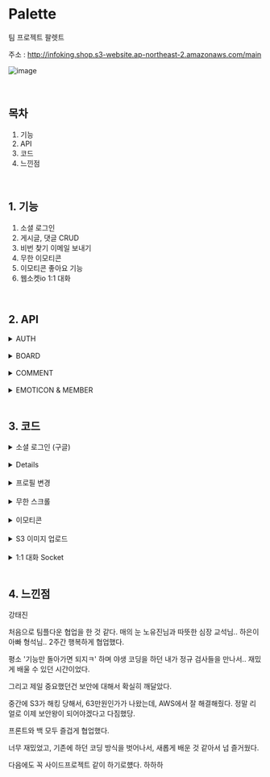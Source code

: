 # Palette
팀 프로젝트 팔렛트

주소 : http://infoking.shop.s3-website.ap-northeast-2.amazonaws.com/main

![image](https://user-images.githubusercontent.com/78591345/115690495-1190f080-a398-11eb-8623-cb1518bd51e4.PNG)

</br>

## 목차
1. 기능
2. API
3. 코드
4. 느낀점

</br>

## 1. 기능

1. 소셜 로그인
2. 게시글, 댓글 CRUD
3. 비번 찾기 이메일 보내기
4. 무한 이모티콘
5. 이모티콘 좋아요 기능
6. 웹소켓io 1:1 대화

</br>

## 2. API

<details>
<summary>AUTH
</summary>
<div markdown="1">    
  
  ![image](https://user-images.githubusercontent.com/78591345/115645341-27cc8b80-a35b-11eb-8c19-a6d717f3538d.PNG)
     </div>
</details>
</br>
  
<details>
<summary>BOARD
</summary>
<div markdown="1">
  
  ![image](https://user-images.githubusercontent.com/78591345/115645346-28fdb880-a35b-11eb-83ec-24c6bb0801fa.PNG)
     </div>
</details>
</br>


<details>
<summary>COMMENT
</summary>
<div markdown="1">

  ![image](https://user-images.githubusercontent.com/78591345/115645347-28fdb880-a35b-11eb-94f6-a752f492093e.PNG)
   </div>
  </details>
</br>

 
 <details>
<summary> EMOTICON & MEMBER
</summary>
<div markdown="1">

 ![image](https://user-images.githubusercontent.com/78591345/115645348-29964f00-a35b-11eb-9a84-ec1f7b849282.PNG)
 ![image](https://user-images.githubusercontent.com/78591345/115645349-29964f00-a35b-11eb-8dc2-8d7c9728dfd8.PNG)
    </div>
   </details>
   </br>
   
   
   
   ## 3. 코드
   
   
<details>
<summary> 소셜 로그인 (구글)
</summary>
<div markdown="1">
  
  ![image](https://user-images.githubusercontent.com/78591345/115690122-b3fca400-a397-11eb-9929-c500ecdc202e.PNG)
  
  
 ```js
// 구글 시작
authRouter.get("/google", passport.authenticate("google", { scope: ["profile", "email"] }))


// 패스포트
const GoogleStrategy = require("passport-google-oauth20").Strategy
passport.serializeUser(function (user, done) {
  done(null, user)
})

passport.deserializeUser(function (user, done) {
  done(null, user)
})

module.exports = () => {
  passport.use(

    new GoogleStrategy(
      {
        clientID: process.env.LOVE_GOOGLE_ID,
        clientSecret: process.env.LOVE_GOOGLE_PW,
        callbackURL: `http://wcd21.shop/auth/google/callback`,
      },

      async (accessToken, refreshToken, profile, cb) => {
        
        const {
          _json: { id, avatar_url, name, email },
        } = profile

        try {
          const user = await User.findOne({ email: email })
          if (user) {
            return cb(null, user)
          } else {
            const newUser = new User({
              email,
              nickname: name,
              snsId: true,
            })
            await newUser.save()
            return cb(null, newUser)
          }
        } catch (error) {
          return cb(error)
        }
      }
    )
  )
}


// 구글 콜백 함수
authRouter.get(
  "/google/callback",
  passport.authenticate("google", { failureRedirect: "/" }),
  function (req, res) {
    const { _id } = req.user

    res.redirect("http://localhost:3000/social/" + _id)
  }
)
```

<a>태그로 요청이 들어오면, 구글로 부터 인증을 받는다. 그 후 구글의 profile에서 필요한 정보를 내려 받는다.
  
소셜 로그인 정보를 DB에 담아야 함으로,

  DB에 이미 있는 경우와 없는 경우를 분기처리한 후, 콜백 함수로 넘긴다.
  
  콜백 함수에서는 리다이렉트를 이용해 페이지를 이동시킨다.
  
  여기서 문제가 있었는데, 정상적인 방법은 아닌 것 같지만, 일단 임시방편으로 해결했다.
  
소셜 로그인 요청은 a태그로 받아야한다. axios와 ajax를 이용한 RestfulAPI를 이용할 수 없다고 한다.
  
 그래서 res.send를 이용한 서버 자체 토큰을 내려줄 수 없었다. res.cookie를 이용한 강제로 쿠키에 토큰을 심는 방식도 있었지만 이렇게 해결했다.
 
  1. 리다이렉트를 이용하여 DB에 저장된 소셜 로그인 유저의 고유값인 _id를 클라이언트에 주소 값으로 넘긴다.
  2. 클라이언트는 주소 뒤에있는 _id를 받은 후 API를 한 번 더 요청하며, 서버에 _id를 보낸다.
  3. 서버는 _id를 통해 자체 jwt토큰을 반환한다.

 카카오톡, 구글 둘 다 이렇게 처리했다...
 
 다음에 더 똑똑하게 문제를 해결할 수 있겠짛ㅎㅎㅎ

</div>
</details>
</br>


<details>
<summary> 비번 찾기 메일 보내기
</summary>
<div markdown="1">
  
  ![image](https://user-images.githubusercontent.com/78591345/115690110-b101b380-a397-11eb-9cf7-d4bba8d69720.PNG)
  
 ```js
// 비번 찾기
authRouter.post("/searchPwd", async (req, res) => {
  // sns는 비번찾기 못 이용하게 해야함

  const { email } = req.body
  const randomString = Math.random().toString(36).slice(2)

  const hash = await bcrypt.hash(randomString, 12)

  let transporter = nodemailer.createTransport({
    service: "gmail",
    host: "smtp.gmail.com",
    port: 587,
    secure: false,
    auth: {
      user: process.env.LOVE_MAIL_ID,
      pass: process.env.LOVE_MAIL_PW,
    },
  })

  let info = await transporter.sendMail({
    // 보내는 곳의 이름과, 메일 주소를 입력
    from: `"F4 TEAM" <${process.env.LOVE_MAIL_ID}>`,
    to: email,
    subject: "Pallet 임시 비밀번호입니다^^",
    text: randomString,
  })

  await User.updateOne({ email }, { $set: { password: hash } })

  return res.send("비번찾기 완료^^ㅋ")
})

 ```

bcrypt는 단방향 이라서, 복호화가 불가능했다. 처음엔 가능한 줄 알고 이상한 쇼를 했다.

그래서 임시 비밀번호를 가입된 이메일로 보내준다.

노드 메일러라는 npm을 이용해서, 가입된 이메일에게 보낼 수 있다.

임시 비밀번호를 받은 사람은 비밀번호 변경을 이용하여 비밀 번호를 바꿀 수 있다.
  
 
</div>
</details>
</br>

<details>
<summary> 프로필 변경
</summary>
<div markdown="1">

  
  ![image](https://user-images.githubusercontent.com/78591345/115690111-b232e080-a397-11eb-8b91-bbb79904c4fe.PNG)

 ```js
 
// 프로필 수정ㅎㅎ
authRouter.patch("/myProfile", middlewares, upload.single("profile_img"), async (req, res) => {
  const userId = res.locals.user
  const { password, comment_myself, profile_img } = req.body
  const imgUrl = req.file && `http://wcd21.shop${req.file.filename}`

  // 비번은 바꿧을 때
  if (password !== "null") {
    const hash = await bcrypt.hash(password, 12)
    const newUserInfo = await User.findByIdAndUpdate(
      userId,
      {
        $set: {
          ...req.body,
          profile_img: imgUrl,
          password: hash,
        },
      },
      {
        new: true,
      }
    )
    delete newUserInfo.password
    return res.send({ newUserInfo })
  }
  // 비번 안 바꿨을 때
  else {
    // 처음 프로필 이미지 아무것도 없을때 변경시
    if (userId.profile_img == " ") {
      const newUserInfo = await User.findByIdAndUpdate(
        userId,
        {
          $set: {
            comment_myself: comment_myself,
            profile_img: imgUrl,
          },
        },
        {
          new: true,
        }
      )
      delete newUserInfo.password
      return res.send({ newUserInfo })
    } else if (typeof profile_img == String) {
      const newUserInfo = await User.findByIdAndUpdate(
        userId,
        {
          $set: {
            comment_myself: comment_myself,
            profile_img: profile_img,
          },
        },
        {
          new: true,
        }
      )
      delete newUserInfo.password
      return res.send({ newUserInfo })
    }
    // 비번은 안바꾸고, 이미지만 바꿨을 떄
    else {
      const newUserInfo = await User.findByIdAndUpdate(
        userId,
        {
          $set: {
            comment_myself: comment_myself,
            profile_img: imgUrl,
          },
        },
        {
          new: true,
        }
      )
      delete newUserInfo.password
      return res.send({ newUserInfo })
    }
  }
})

 ```
 
 분기처리하기가 조금 까다로웠다.
 
 프로필 변경 하나에 비밀번호, 프로필이미지, 상태메시지 동시에 변경이 가능했고,
 
 비밀번호를 입력 안 할 경우엔, 기존 비밀번호를 유지해야했다.
 
 다른 것도 마찬가지로, 입력 안 할 경우엔 기존 것을 유지해야했다.
 
 여기서 SNS ID는 비밀번호가 DB에 저장될 떄 부터 없기 때문에, SNS일 경우를 따로 생각해야했고,
 
 처음 프로필 이미지가 없을 경우는 기존 이미지가 스트링으로 안 넘어 오기 때문에, 따로 생각해야했다.
 
 그래서 야생 코딩했다ㅎㅎㅎㅎ..
 
 
 </div>
</details>
</br>



<details>
<summary> 무한 스크롤
</summary>
<div markdown="1">
  
  ![image](https://user-images.githubusercontent.com/78591345/115690495-1190f080-a398-11eb-8623-cb1518bd51e4.PNG)

 ```js

exports.getPosts = async (req, res, next) => {
  let { page } = req.query
  page = (page - 1 || 0) < 0 ? 0 : page - 1 || 0

  try {
    const posts = await Post.find({})
      .populate([
        { path: "user", select: userSelect },
        {
          path: "emoticon",
          select: emoticonSelect,
          populate: { path: "user", select: userSelectMini },
        },
        { path: "comment", populate: { path: "user", select: userSelectMini } },
      ])
      .sort("-createdAt")
      .skip(page * 5)
      .limit(5)

    // 새로운 이모티콘 별 사람들의 아이디 작성해서 보내주기
    const newPost = posts.map((post) => {
      emoji = makeEmojiCounter(post.emoticon)
      return { post, emoji }
    })
    return res.send({ posts: newPost })
  } catch (err) {
    console.log(err)
    next(err)
  }
}

 ```
 
클라가 쿼리로 보내준다. 주소/주소?page=number

여기서 number값을 받아서, 스킵한다.

populate 끝난 후에, skip을 통해 page * 5만큼 DB를 스킵한다.

그 다음 limit으로 꺼낼 것을 5개로 제한한다.

이런 식으로 DB에서 5개씩만 꺼내서, 클라이언트한테 보내준다.

클라이언트는 스크롤이 닿는 등 이벤트가 발생할 때마다 API를 요청하여, 5개씩 받아가면 될 것이다.

프론트에서 어떻게 처리했는진 모르지만 프론트분 말로는 막막 굉장히 어려운 작업이었다고 한다.
 
 
  </div>
</details>
</br>




<details>
<summary> 이모티콘
</summary>
<div markdown="1">
  
  ![image](https://user-images.githubusercontent.com/78591345/115690121-b3640d80-a397-11eb-9b91-07fc8ebf6dc9.png)
 
 ```js

function makeEmojiCounter(emoticon) {
  const counter = new Map()
  let emoji = emoticon.reduce((tot, val) => {
    const res = tot.get(val["emoji"])
    res ? res.push(val["user"]["_id"]) : tot.set(val["emoji"], [val["user"]["_id"]])
    return tot
  }, counter)

  emoji = Object.fromEntries(emoji.entries())
  res = []
  for (let key in emoji) {
    const temptobj = {}
    temptobj[key] = emoji[key]
    temptobj["emoticon"] = key
    res.push(temptobj)
  }
  return res
}

exports.createEmoticon = async (req, res, next) => {
  const { postId } = req.params
  const { userId } = res.locals.user
  const emoticon = new Emoticon({
    ...req.body,
    user: userId,
  })
  try {
    const [emo, post] = await Promise.all([
      emoticon.save(),
      Post.findByIdAndUpdate(
        postId,
        {
          $push: { emoticon: emoticon._id },
        },
        { new: true }
      ).populate([
        {
          path: "emoticon",
          populate: { path: "user", select: ["nickname"] },
        },
      ]),
    ])
    const emoji = makeEmojiCounter(post.emoticon)
    return res.send({ post, emoticon, emoji })
  } catch (err) {
    console.log(err)
    next(err)
  }
}

exports.deleteEmoticon = async (req, res, next) => {
  const { postId } = req.params
  const { userId } = res.locals.user
  const { emoji } = req.body

  // 에러 감지
  if (typeof emoji !== "string")
    return res.status(400).send({ err: "emoji의 형식이 잘못되었습니다." })

  const posts = await Post.findById(postId).populate([{ path: "emoticon" }])

  //이모티콘 찾기
  let emojiId
  posts.emoticon.forEach((emo_info) => {
    if (emo_info["emoji"] === emoji && emo_info["user"].equals(userId)) {
      emojiId = emo_info._id
    }
  })
  if (!emojiId) return res.status(400).send({ err: "포스터에 없는 이모티콘입니다." })

  try {
    await Promise.all([
      Emoticon.findByIdAndDelete(emojiId),
      Post.findByIdAndUpdate(postId, {
        $pull: { emoticon: { _id: emojiId } },
      }),
    ])
    return res.send({ success: true })
  } catch (err) {
    console.log(err)
    next(err)
  }
}
```

이모티콘 이모티콘 짱짱

  </div>
</details>
</br>




<details>
<summary> S3 이미지 업로드
</summary>
<div markdown="1">
  
  ![image](https://user-images.githubusercontent.com/78591345/115691149-bc091380-a398-11eb-8a54-12470f333392.PNG)

```js

const AWS = require("aws-sdk")
const multerS3 = require("multer-s3")
const multer = require("multer")
const path = require("path")

const s3 = new AWS.S3({
  accessKeyId: process.env.LOVE_S3_ID,
  secretAccessKey: process.env.LOVE_S3_PW,
  // region: "ap-northeast-2",
})

const S3storage = multerS3({
  s3,
  bucket: "informationking",
  key(req, file, cb) {
    cb(null, `original/${Date.now()}${path.basename(file.originalname)}`)
  },
})

const serverStorage = multer.diskStorage({
  destination(req, file, cb) {
    cb(null, "public/")
  },
  filename(req, file, cb) {
    cb(null, `/${Date.now()}${path.basename(file.originalname)}`)
  },
})

const fileFilter = function (req, file, cb) {
  let typeArray = file.mimetype.split("/")
  let fileType = typeArray[1]
  const imgFileExtention = new RegExp("(gif|jpe?g|png|)")
  const res = imgFileExtention.test(fileType)
  return res ? cb(null, true) : cb(null, false)
}

const upload = multer({
  storage: serverStorage,
})

module.exports = upload
```


S3 S3 멀터멀터 이미지이미지 짱짱
  </div>
</details>
</br>


<details>
<summary> 1:1 대화 Socket
</summary>
<div markdown="1">
  
  ![image](https://user-images.githubusercontent.com/78591345/115690114-b2cb7700-a397-11eb-92b0-79eccaf904db.png)
  
  ```js

const socketIo = require("socket.io")
const { Chat, User } = require("./model")
const moment = require("moment")
require("moment-timezone")
moment.tz.setDefault("Asia/Seoul")

module.exports = async (http, app) => {
  const io = socketIo(http, {
    cors: {
      origin: "*",
      methods: ["GET", "POST"],
    },
  })

  const chat = io.of("/chat")
  const global = io.of("/")

  chat.on("connection", function (socket) {
    socket.on("join", async function (data) {
      const req = socket.request
      const {
        headers: { referer },
      } = req
      console.log(referer)
      const { room, username } = data
      // room에 join한다
      socket.join(room)
      // room에 join되어 있는 클라이언트에게 메시지를 전송한다
      const chats = await Chat.find({ room: room })
      chat.to(room).emit("load", chats)
    })

    socket.on("send", async function (data) {
      const { room } = data
      const content = new Chat({
        ...data,
        createdAt: moment().format("YYYY-MM-DD-HH:mm"),
      })
      await content.save()
      chat.to(room).emit("receive", content)
    })

    socket.on("leave", (data) => {
      console.log("leave")
      socket.leave(data.room)
    })

    socket.on("disconnect", () => {
      console.log("disconnect")
    })
  })

  global.on("connection", function (socket) {
    socket.on("globalSend", async function (data) {
      console.log(data)
      global.emit("globalReceive", data)
    })
  })
}
```

소켓io를 공부를 해가면서 동시에 개발한 거라 미숙한 점이 많았다.

처음엔 이해가 명확하게 가지 않아서, 어려움을 겪었지만, 예제 파일과 함께 공부하니 조금이나마 이해가 갔다.

클라이언트와 처음 합을 맞춰보고 성공했을 때 모두 소리질렀다 오예 ~~~~

chat, global 두 개의 소켓을 열고,

1. 채팅을 시작하면 chat소켓을 열고, 룸을 입장시켰다.

2. 룸은 대화를 하고 있는 두 사람의 DB 고유값인 _id를 _id-_id 이런 식으로 룸 번호를 지정했다.

3. 그리고 DB에는 룸, 채팅내역, 닉네임, 시간을 저장했고,

4. room에 입장할 때마다, 그 룸에 해당하는 이전 채팅내역을 뿌렸다.

global 소켓은 클라이언트 쪽에서 요구해서 뿌렸는데,

이를 활용하여 채팅 알람기능을 구현했다.

global 소켓이 활성화 되었는데, 본인으 _id가 거기에 속해있고, chat소켓은 활성화가 안 되어 있는 상황이라면

나에게 채팅이 왔지만, 내가 확인을 안 한 것으로 판단하고 빨간색 뱃지가 달린다.

알람 이 부분은 굉장히 난해하고, 프론트가 고생을 정말 많이했다. 유진님짱

지금도 막 완벽하진 않지만 어느정도 돌아간다.



  </div>
</details>

</br>

## 4. 느낀점

강태진

처음으로 팀플다운 협업을 한 것 같다. 매의 눈 노유진님과 따뜻한 심장 교석님.. 하은이 아빠 형석님.. 2주간 행복하게 협업했다.

평소 '기능만 돌아가면 되지ㅋ' 하며 야생 코딩을 하던 내가 정규 검사들을 만나서.. 재밌게 배울 수 있던 시간이었다.

그리고 제일 중요했던건 보안에 대해서 확실히 깨달았다.

중간에 S3가 해킹 당해서, 63만원인가가 나왔는데, AWS에서 잘 해결해줬다. 정말 리얼로 이제 보안왕이 되어야겠다고 다짐했당.

프론트와 백 모두 즐겁게 협업했다.

너무 재밌었고, 기존에 하던 코딩 방식을 벗어나서, 새롭게 배운 것 같아서 넘 즐거웠다.

다음에도 꼭 사이드프로젝트 같이 하기로헀다. 하하하

